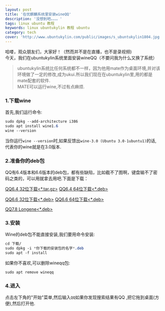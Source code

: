 ```yaml
---
layout: post
title: '在优麒麟系统里安装wineQQ'
description: '没想到吧。。。。'
tags: linux ubuntu 教程
keywords: linux ubuntukylin 教程 ubuntu
category: tech
cover: 'http://www.ubuntukylin.com/public/images/s_ubuntukylin1804.jpg'
---
```

哈喽，观众朋友们，大家好！（然而并不是在直播，也不是录视频)  
今天，我们在ubuntukylin系统里面安装wineQQ（不要问我为什么又换了系统）  
> ubuntukylin系统比任何系统都不一样，因为他用mate作为桌面环境,并对该环境做了一定的修改,成为ukui.所以我们现在在ubuntukylin里,用的都是mate配套的软件.  
MATE可以运行wine,不过有点麻烦.
  
### 1.下载wine
首先,我们运行命令:
```css
sudo dpkg --add-architecture i386
sudo apt install wine1.6
wine --version
```
当你运行`wine --version`时,如果反馈出`wine-3.0 (Ubuntu 3.0-1ubuntu1)`的话,代表你的wine就是在3.0版本.  
  
### 2.准备你的deb包
QQ有6.4版本和6.6版本的deb包，都有些缺陷，比如截不了图啊，键盘输不了密码之类的，可以用就拿去用吧.下面是下载：  
  
[QQ6.4 32位下载<*.tar.gz>](http://pan.baidu.com/s/1eQgU5xS)
[QQ6.4 64位下载<*.deb>](http://pan.baidu.com/s/1mggLMB2)
  
[QQ6.6 32位下载<*.deb>](http://pan.baidu.com/s/1qWt4WUC)
[QQ6.6 64位下载<*.deb>](http://pan.baidu.com/s/1sjnxtyl)
  
[QQ7.8 Longene<*.deb>](http://www.longene.org/download/WineQQ7.8-20151109-Longene.deb)
  
### 3.安装
Wine的deb包不能直接安装,我们要用命令安装:
```css
cd 下载/
sudo dpkg -i *你下载的安装包的名字*.deb
sudo apt -f install
```
如果你不喜欢,可以删除wineqq包:
```css
sudo apt remove wineqq
```
### 4.进入

点击左下角的"开始"菜单,然后输入`QQ`如果你发现搜索结果有QQ ,把它拖到桌面(方便),然后打开他.  
